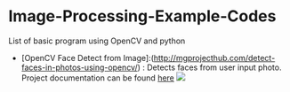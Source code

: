 # Image-Processing-Example-Codes
List of basic program using OpenCV and python

 + [OpenCV Face Detect from Image]:(http://mgprojecthub.com/detect-faces-in-photos-using-opencv/) : Detects faces from user input photo. Project documentation can be found [here](http://mgprojecthub.com/detect-faces-in-photos-using-opencv/)
![](https://secureservercdn.net/198.71.233.47/sj8.e50.myftpupload.com/wp-content/uploads/2020/05/image-38.png)
